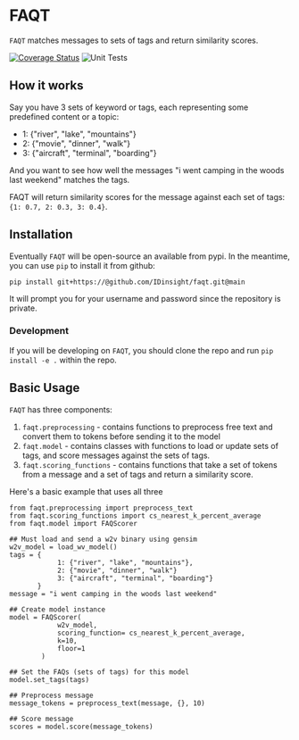 # FAQT

`FAQT` matches messages to sets of tags and return similarity scores.

[![Coverage Status](https://coveralls.io/repos/github/IDinsight/faqt/badge.svg?t=OJGPBt)](https://coveralls.io/github/IDinsight/faqt?branch=main)
![Unit Tests](https://github.com/IDinsight/faqt/actions/workflows/tests.yml/badge.svg)

## How it works

Say you have 3 sets of keyword or tags, each representing some predefined content or a topic:

-   1: {"river", "lake", "mountains"}
-   2: {"movie", "dinner", "walk"}
-   3: {"aircraft", "terminal", "boarding"}

And you want to see how well the messages "i went camping in the woods last weekend" matches the tags.

FAQT will return similarity scores for the message against each set of tags:
`{1: 0.7, 2: 0.3, 3: 0.4}`.

## Installation

Eventually `FAQT` will be open-source an available from pypi. In the meantime, you can use `pip` to install it from github:

`pip install git+https://@github.com/IDinsight/faqt.git@main`

It will prompt you for your username and password since the repository is private.

### Development

If you will be developing on `FAQT`, you should clone the repo and run `pip install -e .` within the repo.

## Basic Usage

`FAQT` has three components:

1. `faqt.preprocessing` - contains functions to preprocess free text and convert them to tokens before sending it to the model
2. `faqt.model` - contains classes with functions to load or update sets of tags, and score messages against the sets of tags.
3. `faqt.scoring_functions` - contains functions that take a set of tokens from a message and a set of tags and return a similarity score.

Here's a basic example that uses all three

```
from faqt.preprocessing import preprocess_text
from faqt.scoring_functions import cs_nearest_k_percent_average
from faqt.model import FAQScorer

## Must load and send a w2v binary using gensim
w2v_model = load_wv_model()
tags = {
            1: {"river", "lake", "mountains"},
            2: {"movie", "dinner", "walk"}
            3: {"aircraft", "terminal", "boarding"}
       }
message = "i went camping in the woods last weekend"

## Create model instance
model = FAQScorer(
            w2v_model,
            scoring_function= cs_nearest_k_percent_average,
            k=10,
            floor=1
        )

## Set the FAQs (sets of tags) for this model
model.set_tags(tags)

## Preprocess message
message_tokens = preprocess_text(message, {}, 10)

## Score message
scores = model.score(message_tokens)
```
